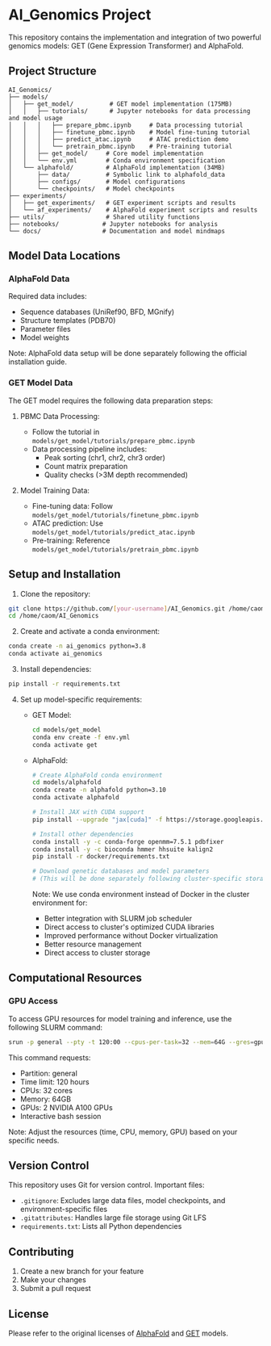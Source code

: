 # AI_Genomics Project

This repository contains the implementation and integration of two powerful genomics models: GET (Gene Expression Transformer) and AlphaFold.

## Project Structure

```
AI_Genomics/
├── models/
│   ├── get_model/          # GET model implementation (175MB)
│   │   ├── tutorials/      # Jupyter notebooks for data processing and model usage
│   │   │   ├── prepare_pbmc.ipynb     # Data processing tutorial
│   │   │   ├── finetune_pbmc.ipynb    # Model fine-tuning tutorial
│   │   │   ├── predict_atac.ipynb     # ATAC prediction demo
│   │   │   └── pretrain_pbmc.ipynb    # Pre-training tutorial
│   │   ├── get_model/     # Core model implementation
│   │   └── env.yml        # Conda environment specification
│   └── alphafold/         # AlphaFold implementation (34MB)
│       ├── data/          # Symbolic link to alphafold_data
│       ├── configs/       # Model configurations
│       └── checkpoints/   # Model checkpoints
├── experiments/
│   ├── get_experiments/   # GET experiment scripts and results
│   └── af_experiments/    # AlphaFold experiment scripts and results
├── utils/                 # Shared utility functions
├── notebooks/            # Jupyter notebooks for analysis
└── docs/                 # Documentation and model mindmaps
```

## Model Data Locations

### AlphaFold Data
Required data includes:
  - Sequence databases (UniRef90, BFD, MGnify)
  - Structure templates (PDB70)
  - Parameter files
  - Model weights

Note: AlphaFold data setup will be done separately following the official installation guide.

### GET Model Data
The GET model requires the following data preparation steps:
1. PBMC Data Processing:
   - Follow the tutorial in `models/get_model/tutorials/prepare_pbmc.ipynb`
   - Data processing pipeline includes:
     - Peak sorting (chr1, chr2, chr3 order)
     - Count matrix preparation
     - Quality checks (>3M depth recommended)

2. Model Training Data:
   - Fine-tuning data: Follow `models/get_model/tutorials/finetune_pbmc.ipynb`
   - ATAC prediction: Use `models/get_model/tutorials/predict_atac.ipynb`
   - Pre-training: Reference `models/get_model/tutorials/pretrain_pbmc.ipynb`

## Setup and Installation

1. Clone the repository:
```bash
git clone https://github.com/[your-username]/AI_Genomics.git /home/caom/AI_Genomics
cd /home/caom/AI_Genomics
```

2. Create and activate a conda environment:
```bash
conda create -n ai_genomics python=3.8
conda activate ai_genomics
```

3. Install dependencies:
```bash
pip install -r requirements.txt
```

4. Set up model-specific requirements:
   - GET Model:
     ```bash
     cd models/get_model
     conda env create -f env.yml
     conda activate get
     ```
   - AlphaFold:
     ```bash
     # Create AlphaFold conda environment
     cd models/alphafold
     conda create -n alphafold python=3.10
     conda activate alphafold
     
     # Install JAX with CUDA support
     pip install --upgrade "jax[cuda]" -f https://storage.googleapis.com/jax-releases/jax_cuda_releases.html
     
     # Install other dependencies
     conda install -y -c conda-forge openmm=7.5.1 pdbfixer
     conda install -y -c bioconda hmmer hhsuite kalign2
     pip install -r docker/requirements.txt
     
     # Download genetic databases and model parameters
     # (This will be done separately following cluster-specific storage guidelines)
     ```
     
     Note: We use conda environment instead of Docker in the cluster environment for:
     - Better integration with SLURM job scheduler
     - Direct access to cluster's optimized CUDA libraries
     - Improved performance without Docker virtualization
     - Better resource management
     - Direct access to cluster storage

## Computational Resources

### GPU Access
To access GPU resources for model training and inference, use the following SLURM command:

```bash
srun -p general --pty -t 120:00 --cpus-per-task=32 --mem=64G --gres=gpu:a100:2 /bin/bash
```

This command requests:
- Partition: general
- Time limit: 120 hours
- CPUs: 32 cores
- Memory: 64GB
- GPUs: 2 NVIDIA A100 GPUs
- Interactive bash session

Note: Adjust the resources (time, CPU, memory, GPU) based on your specific needs.

## Version Control

This repository uses Git for version control. Important files:
- `.gitignore`: Excludes large data files, model checkpoints, and environment-specific files
- `.gitattributes`: Handles large file storage using Git LFS
- `requirements.txt`: Lists all Python dependencies

## Contributing

1. Create a new branch for your feature
2. Make your changes
3. Submit a pull request

## License

Please refer to the original licenses of [AlphaFold](https://github.com/google-deepmind/alphafold) and [GET](https://github.com/GET-Foundation/get_model) models.
